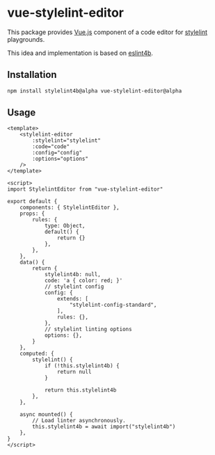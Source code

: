 # vue-stylelint-editor

This package provides [Vue.js] component of a code editor for [stylelint] playgrounds.

This idea and implementation is based on [eslint4b].

## Installation

```bash
npm install stylelint4b@alpha vue-stylelint-editor@alpha
```

## Usage

```vue
<template>
    <stylelint-editor
        :stylelint="stylelint"
        :code="code"
        :config="config"
        :options="options"
    />
</template>

<script>
import StylelintEditor from "vue-stylelint-editor"

export default {
    components: { StylelintEditor },
    props: {
        rules: {
            type: Object,
            default() {
                return {}
            },
        },
    },
    data() {
        return {
            stylelint4b: null,
            code: 'a { color: red; }'
            // stylelint config
            config: {
                extends: [
                    "stylelint-config-standard",
                ],
                rules: {},
            },
            // stylelint linting options
            options: {},
        }
    },
    computed: {
        stylelint() {
            if (!this.stylelint4b) {
                return null
            }

            return this.stylelint4b
        },
    },

    async mounted() {
        // Load linter asynchronously.
        this.stylelint4b = await import("stylelint4b")
    },
}
</script>
```


[eslint4b]: https://www.npmjs.com/package/eslint4b
[stylelint]: https://stylelint.io/
[Vue.js]: https://vuejs.org/
